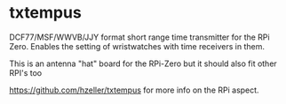 # txtempus

DCF77/MSF/WWVB/JJY format short range time transmitter for the RPi Zero. Enables the setting of wristwatches with time receivers in them.

This is an antenna "hat" board for the RPi-Zero but it should also fit other RPI's too 

https://github.com/hzeller/txtempus for more info on the RPi aspect.

